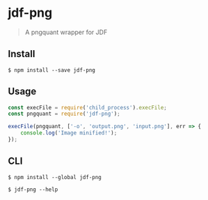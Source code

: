 # jdf-png

> A pngquant wrapper for JDF


## Install

```
$ npm install --save jdf-png
```


## Usage

```js
const execFile = require('child_process').execFile;
const pngquant = require('jdf-png');

execFile(pngquant, ['-o', 'output.png', 'input.png'], err => {
	console.log('Image minified!');
});
```


## CLI

```
$ npm install --global jdf-png
```

```
$ jdf-png --help
```

